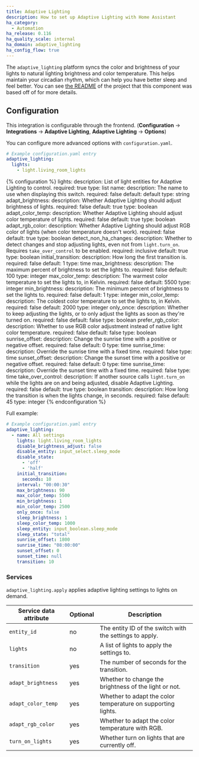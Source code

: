 ```yaml
---
title: Adaptive Lighting
description: How to set up Adaptive Lighting with Home Assistant
ha_category:
  - Automation
ha_release: 0.116
ha_quality_scale: internal
ha_domain: adaptive_lighting
ha_config_flow: true
---
```


The `adaptive_lighting` platform syncs the color and brightness of your lights to natural lighting brightness and color temperature. This helps maintain your circadian rhythm, which can help you have better sleep and feel better. You can see [the README](https://github.com/claytonjn/hass-circadian_lighting/blame/db7d0574dd7e4fdad5bd9b9c08db24f85bdddedb/README.md#L2-L20) of the project that this component was based off of for more details.

## Configuration

This integration is configurable through the frontend. (**Configuration** -> **Integrations** -> **Adaptive Lighting**, **Adaptive Lighting** -> **Options**)

You can configure more advanced options with `configuration.yaml`.

```yaml
# Example configuration.yaml entry
adaptive_lighting:
  lights:
    - light.living_room_lights
```

{% configuration %}
lights:
  description: List of light entities for Adaptive Lighting to control.
  required: true
  type: list
name:
  description: The name to use when displaying this switch.
  required: false
  default: default
  type: string
adapt_brightness:
  description: Whether Adaptive Lighting should adjust brightness of lights.
  required: false
  default: true
  type: boolean
adapt_color_temp:
  description: Whether Adaptive Lighting should adjust color temperature of lights.
  required: false
  default: true
  type: boolean
adapt_rgb_color:
  description: Whether Adaptive Lighting should adjust RGB color of lights (when color temperature doesn't work).
  required: false
  default: true
  type: boolean
detect_non_ha_changes:
  description: Whether to detect changes and stop adjusting lights, even not from `light.turn_on`. Requires `take_over_control` to be enabled.
  required: inclusive
  default: true
  type: boolean
initial_transition:
  description: How long the first transition is.
  required: false
  default: 1
  type: time
max_brightness:
  description: The maximum percent of brightness to set the lights to.
  required: false
  default: 100
  type: integer
max_color_temp:
  description: The warmest color temperature to set the lights to, in Kelvin.
  required: false
  default: 5500
  type: integer
min_brightness:
  description: The minimum percent of brightness to set the lights to.
  required: false
  default: 1
  type: integer
min_color_temp:
  description: The coldest color temperature to set the lights to, in Kelvin.
  required: false
  default: 2000
  type: integer
only_once:
  description: Whether to keep adjusting the lights, or to only adjust the lights as soon as they're turned on.
  required: false
  default: false
  type: boolean
prefer_rgb_color:
  description: Whether to use RGB color adjustment instead of native light color temperature.
  required: false
  default: false
  type: boolean
sunrise_offset:
  description: Change the sunrise time with a positive or negative offset.
  required: false
  default: 0
  type: time
sunrise_time:
  description: Override the sunrise time with a fixed time.
  required: false
  type: time
sunset_offset:
  description: Change the sunset time with a positive or negative offset.
  required: false
  default: 0
  type: time
sunrise_time:
  description: Override the sunset time with a fixed time.
  required: false
  type: time
take_over_control:
  description: If another source calls `light.turn_on` while the lights are on and being adjusted, disable Adaptive Lighting.
  required: false
  default: true
  type: boolean
transition:
  description: How long the transition is when the lights change, in seconds.
  required: false
  default: 45
  type: integer
{% endconfiguration %}

Full example:

```yaml
# Example configuration.yaml entry
adaptive_lighting:
  - name: All settings
    lights: light.living_room_lights
    disable_brightness_adjust: false
    disable_entity: input_select.sleep_mode
    disable_state:
      - 'off'
      - 'half'
    initial_transition:
      seconds: 10
    interval: "00:00:30"
    max_brightness: 90
    max_color_temp: 5500
    min_brightness: 1
    min_color_temp: 2500
    only_once: false
    sleep_brightness: 1
    sleep_color_temp: 1000
    sleep_entity: input_boolean.sleep_mode
    sleep_state: "total"
    sunrise_offset: 1800
    sunrise_time: "08:00:00"
    sunset_offset: 0
    sunset_time: null
    transition: 10
```

### Services

`adaptive_lighting.apply` applies adaptive lighting settings to lights on demand.

| Service data attribute    | Optional | Description                                           |
|---------------------------|----------|-------------------------------------------------------|
| `entity_id`               |       no | The entity ID of the switch with the settings to apply.                 |
| `lights`                  |       no | A list of lights to apply the settings to.                              |
| `transition`              |      yes | The number of seconds for the transition.                               |
| `adapt_brightness`        |      yes | Whether to change the brightness of the light or not.                   |
| `adapt_color_temp`        |      yes | Whether to adapt the color temperature on supporting lights.            |
| `adapt_rgb_color`         |      yes | Whether to adapt the color temperature with RGB.                        |
| `turn_on_lights`          |      yes | Whether turn on lights that are currently off.                          |
